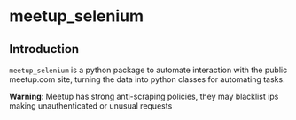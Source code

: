 # meetup_selenium

## Introduction

`meetup_selenium` is a python package to automate interaction with the public 
meetup.com site, turning the data into python classes for automating tasks.

**Warning**: Meetup has strong anti-scraping policies, they may blacklist ips making
unauthenticated or unusual requests
